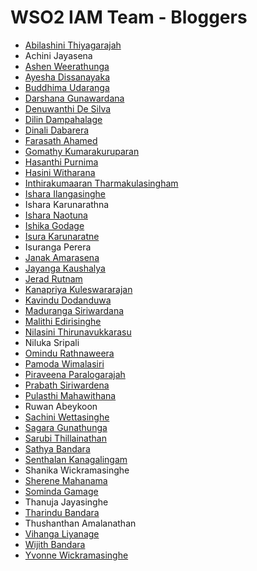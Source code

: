# WSO2 IAM Team - Bloggers

* [Abilashini Thiyagarajah](https://medium.com/@abilashini)
* Achini Jayasena
* [Ashen Weerathunga](https://medium.com/@ashenweerathunga)
* [Ayesha Dissanayaka](https://medium.com/@ayshsandu)
* [Buddhima Udaranga](https://medium.com/@buddhimau)
* [Darshana Gunawardana](https://darray.wordpress.com/)
* [Denuwanthi De Silva](https://denuwanthi.wordpress.com/)
* [Dilin Dampahalage](https://medium.com/@dilinlalindradampahalage)
* [Dinali Dabarera](https://medium.com/@gdrdabarera)
* [Farasath Ahamed](https://medium.com/@farasath)
* [Gomathy Kumarakuruparan](https://medium.com/@gomathy)
* [Hasanthi Purnima](https://medium.com/@hasanthipurnimadissanayake)
* [Hasini Witharana](https://medium.com/@hasiniwitharana)
* [Inthirakumaaran Tharmakulasingham](https://medium.com/@inthiraj1994)
* [Ishara Ilangasinghe](https://medium.com/@isharailanga)
* Ishara Karunarathna
* [Ishara Naotuna](https://medium.com/@fishfaceishi)
* [Ishika Godage](https://medium.com/@ishikagodage)
* [Isura Karunaratne](https://medium.com/@isurakarunaratne)
* Isuranga Perera
* [Janak Amarasena](https://medium.com/@janakda)
* [Jayanga Kaushalya](https://medium.com/@jayanga)
* [Jerad Rutnam](https://medium.com/@jeradrutnam)
* [Kanapriya Kuleswararajan](http://kkanapriya.blogspot.com/)
* [Kavindu Dodanduwa](https://medium.com/@kavindudodanduwa)
* [Maduranga Siriwardana](https://madurangasblogs.blogspot.com)
* [Malithi Edirisinghe](http://malithiedirisinghe.blogspot.com)
* [Nilasini Thirunavukkarasu](https://medium.com/@nilasini)
* Niluka Sripali
* [Omindu Rathnaweera](https://medium.com/@omindu)
* [Pamoda Wimalasiri](https://medium.com/@pamodaaw)
* [Piraveena Paralogarajah](https://medium.com/@piraveenaparalogarajah)
* [Prabath Siriwardena](http://blog.facilelogin.com)
* [Pulasthi Mahawithana](https://medium.com/@pulasthi7)
* Ruwan Abeykoon
* [Sachini Wettasinghe](https://medium.com/@swettasinghe23)
* [Sagara Gunathunga](https://medium.com/@sagarag)
* [Sarubi Thillainathan](https://medium.com/@stsarut)
* [Sathya Bandara](https://medium.com/@technospace) 
* [Senthalan Kanagalingam](https://medium.com/@senthalan)
* Shanika Wickramasinghe
* [Sherene Mahanama](https://medium.com/@Sher_M/)
* [Sominda Gamage](https://medium.com/@somindagamage)
* Thanuja Jayasinghe
* [Tharindu Bandara](https://medium.com/identity-unlocked)
* Thushanthan Amalanathan
* [Vihanga Liyanage](https://everything1know.wordpress.com)
* [Wijith Bandara](https://medium.com/@wijithbandara)
* [Yvonne Wickramasinghe](https://medium.com/@yvonne.wicks)

